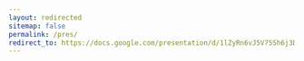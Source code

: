 ```yaml
---
layout: redirected
sitemap: false
permalink: /pres/
redirect_to: https://docs.google.com/presentation/d/1lZyRn6vJ5V75Sh6j3DmHOUfUIIvANzVDSTmAy2mf440/edit?usp=sharing
---
```

